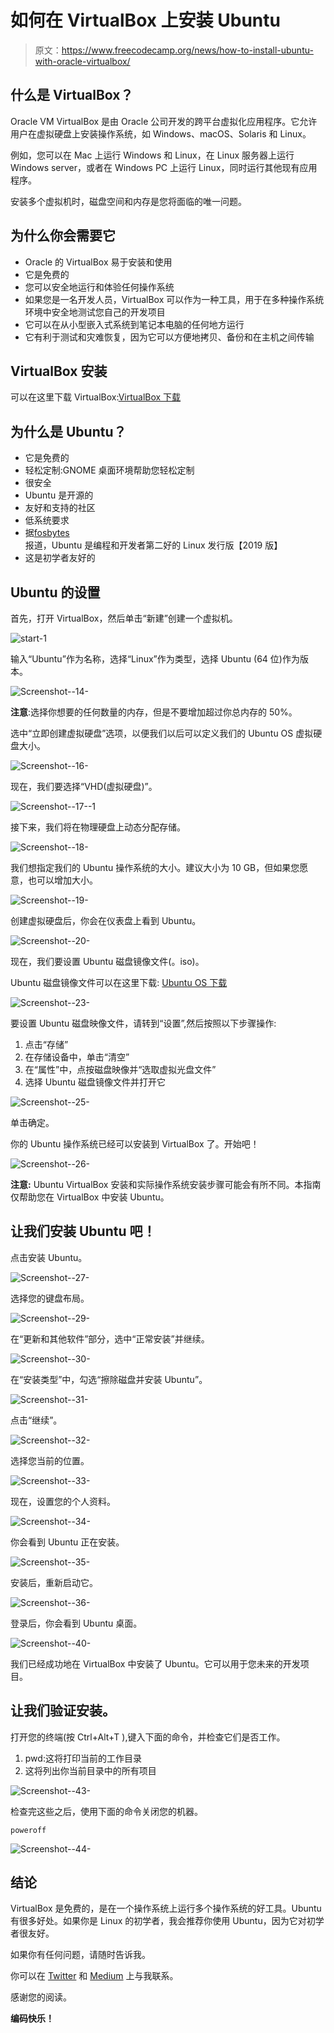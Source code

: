 # 如何在 VirtualBox 上安装 Ubuntu

> 原文：<https://www.freecodecamp.org/news/how-to-install-ubuntu-with-oracle-virtualbox/>

## 什么是 VirtualBox？

Oracle VM VirtualBox 是由 Oracle 公司开发的跨平台虚拟化应用程序。它允许用户在虚拟硬盘上安装操作系统，如 Windows、macOS、Solaris 和 Linux。

例如，您可以在 Mac 上运行 Windows 和 Linux，在 Linux 服务器上运行 Windows server，或者在 Windows PC 上运行 Linux，同时运行其他现有应用程序。

安装多个虚拟机时，磁盘空间和内存是您将面临的唯一问题。

## 为什么你会需要它

*   Oracle 的 VirtualBox 易于安装和使用
*   它是免费的
*   您可以安全地运行和体验任何操作系统
*   如果您是一名开发人员，VirtualBox 可以作为一种工具，用于在多种操作系统环境中安全地测试您自己的开发项目
*   它可以在从小型嵌入式系统到笔记本电脑的任何地方运行
*   它有利于测试和灾难恢复，因为它可以方便地拷贝、备份和在主机之间传输

## VirtualBox 安装

可以在这里下载 VirtualBox:[VirtualBox 下载](https://www.virtualbox.org/wiki/Downloads)

## 为什么是 Ubuntu？

*   它是免费的
*   轻松定制:GNOME 桌面环境帮助您轻松定制
*   很安全
*   Ubuntu 是开源的
*   友好和支持的社区
*   低系统要求
*   据[fosbytes](https://fossbytes.com/best-linux-distros-for-programming-developers/)报道，Ubuntu 是编程和开发者第二好的 Linux 发行版【2019 版】
*   这是初学者友好的

## Ubuntu 的设置

首先，打开 VirtualBox，然后单击“新建”创建一个虚拟机。

![start-1](img/33a913c1de8481efc5d037aa7160cfd4.png)

输入“Ubuntu”作为名称，选择“Linux”作为类型，选择 Ubuntu (64 位)作为版本。

![Screenshot--14-](img/1cab07c7e598664e023ad0e22e3bbf35.png)

**注意**:选择你想要的任何数量的内存，但是不要增加超过你总内存的 50%。

选中“立即创建虚拟硬盘”选项，以便我们以后可以定义我们的 Ubuntu OS 虚拟硬盘大小。

![Screenshot--16-](img/b5bc97e3737314f028d95e6f8b4b490b.png)

现在，我们要选择“VHD(虚拟硬盘)”。

![Screenshot--17--1](img/b5b185fefca1c1232dea97ba7826bdf1.png)

接下来，我们将在物理硬盘上动态分配存储。

![Screenshot--18-](img/683bb2ece99e15862f7c0117bae0764a.png)

我们想指定我们的 Ubuntu 操作系统的大小。建议大小为 10 GB，但如果您愿意，也可以增加大小。

![Screenshot--19-](img/1b2b2d2fea78c5d04f0262af6d4c54a0.png)

创建虚拟硬盘后，你会在仪表盘上看到 Ubuntu。

![Screenshot--20-](img/02579e7efd4037eae53b2b1ca395fc68.png)

现在，我们要设置 Ubuntu 磁盘镜像文件(。iso)。

Ubuntu 磁盘镜像文件可以在这里下载: [Ubuntu OS 下载](https://ubuntu.com/#download)

![Screenshot--23-](img/e5fa94106d69330f842076a7f44d5120.png)

要设置 Ubuntu 磁盘映像文件，请转到“设置”,然后按照以下步骤操作:

1.  点击“存储”
2.  在存储设备中，单击“清空”
3.  在“属性”中，点按磁盘映像并“选取虚拟光盘文件”
4.  选择 Ubuntu 磁盘镜像文件并打开它

![Screenshot--25-](img/90c3ab3d20405f02018859b6ed3784f5.png)

单击确定。

你的 Ubuntu 操作系统已经可以安装到 VirtualBox 了。开始吧！

![Screenshot--26-](img/ecd76bde6c6b8eea39afb10a16ee2e1d.png)

**注意:** Ubuntu VirtualBox 安装和实际操作系统安装步骤可能会有所不同。本指南仅帮助您在 VirtualBox 中安装 Ubuntu。

## 让我们安装 Ubuntu 吧！

点击安装 Ubuntu。

![Screenshot--27-](img/54632faf2b87c9f71438eb5db030897b.png)

选择您的键盘布局。

![Screenshot--29-](img/1f5c0856911d0e87dd773747c70b3e67.png)

在“更新和其他软件”部分，选中“正常安装”并继续。

![Screenshot--30-](img/62a2608068553900eaecd5b56c9c2c9a.png)

在“安装类型”中，勾选“擦除磁盘并安装 Ubuntu”。

![Screenshot--31-](img/f8a2044036a20e2ba01667fb705ef958.png)

点击“继续”。

![Screenshot--32-](img/ed9ee34d1b85bcfedff6e6755561739a.png)

选择您当前的位置。

![Screenshot--33-](img/037e84f46b9a259364fc9a70ef1b3f90.png)

现在，设置您的个人资料。

![Screenshot--34-](img/e42b9f2a8d1cb3782e47ba60f9c50bda.png)

你会看到 Ubuntu 正在安装。

![Screenshot--35-](img/258c9914c193994c411c9bd9f03294d7.png)

安装后，重新启动它。

![Screenshot--36-](img/cb52fce842087c53eee43af14d55db32.png)

登录后，你会看到 Ubuntu 桌面。

![Screenshot--40-](img/f1501e3e7f3da19e1a2bf9753d8150bd.png)

我们已经成功地在 VirtualBox 中安装了 Ubuntu。它可以用于您未来的开发项目。

## 让我们验证安装。

打开您的终端(按 Ctrl+Alt+T ),键入下面的命令，并检查它们是否工作。

1.  pwd:这将打印当前的工作目录
2.  这将列出你当前目录中的所有项目

![Screenshot--43-](img/1f6a151d67f4498d6ba74421c2177aca.png)

检查完这些之后，使用下面的命令关闭您的机器。

```
poweroff
```

![Screenshot--44-](img/4d6fd5d4e4d452f1ad037a88c78a42ec.png)

## 结论

VirtualBox 是免费的，是在一个操作系统上运行多个操作系统的好工具。Ubuntu 有很多好处。如果你是 Linux 的初学者，我会推荐你使用 Ubuntu，因为它对初学者很友好。

如果你有任何问题，请随时告诉我。

你可以在 [Twitter](https://twitter.com/ThanoshanMV) 和 [Medium](https://medium.com/@mvthanoshan9) 上与我联系。

感谢您的阅读。

**编码快乐！**
